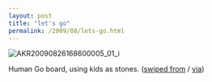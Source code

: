 ```yaml
---
layout: post
title: "let's go"
permalink: /2009/08/lets-go.html
---
```


<p><img class="at-xid-6a00d8341c4f5f53ef0120a530c120970b" alt="AKR20090826168600005_01_i" src="http://sippey.typepad.com/.a/6a00d8341c4f5f53ef0120a530c120970b-500wi"  /></p>

<p>Human Go board, using kids as stones.  (<a href="http://www.yonhapnews.co.kr/international/2009/08/26/0603000000AKR20090826168600005.HTML">swiped from</a> / <a href="http://twitter.com/donpark/status/3572199161">via</a>)</p>



